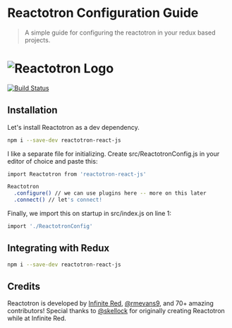 # Reactotron Configuration Guide
> A simple guide for configuring the reactotron in your redux based projects.

# ![Reactotron Logo](./docs/images/readme/Reactotron-128.png)

[![Build Status][travis-image]][travis-url]


## Installation

Let's install Reactotron as a dev dependency.

```sh
npm i --save-dev reactotron-react-js
```



I like a separate file for initializing. Create src/ReactotronConfig.js in your editor of choice and paste this:

```sh
import Reactotron from 'reactotron-react-js'

Reactotron
  .configure() // we can use plugins here -- more on this later
  .connect() // let's connect!
```



Finally, we import this on startup in src/index.js on line 1:

```sh
import './ReactotronConfig'
```



## Integrating with Redux

```sh
npm i --save-dev reactotron-react-js
```





## Credits

Reactotron is developed by [Infinite Red](https://infinite.red), [@rmevans9](https://github.com/rmevans9), and 70+ amazing contributors! Special thanks to [@skellock](https://github.com/skellock) for originally creating Reactotron while at Infinite Red.

<!-- Markdown link & img dfn's -->
[npm-image]: https://img.shields.io/npm/v/datadog-metrics.svg?style=flat-square
[npm-url]: https://npmjs.org/package/datadog-metrics
[npm-downloads]: https://img.shields.io/npm/dm/datadog-metrics.svg?style=flat-square
[travis-image]: https://img.shields.io/travis/dbader/node-datadog-metrics/master.svg?style=flat-square
[travis-url]: https://travis-ci.org/dbader/node-datadog-metrics
[wiki]: https://github.com/yourname/yourproject/wiki
